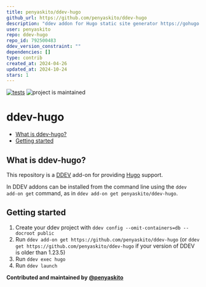 ```yaml
---
title: penyaskito/ddev-hugo
github_url: https://github.com/penyaskito/ddev-hugo
description: "ddev addon for Hugo static site generator https://gohugo.io https://ddev.com"
user: penyaskito
repo: ddev-hugo
repo_id: 792500483
ddev_version_constraint: ""
dependencies: []
type: contrib
created_at: 2024-04-26
updated_at: 2024-10-24
stars: 1
---
```


[![tests](https://github.com/penyaskito/ddev-hugo/actions/workflows/tests.yml/badge.svg)](https://github.com/ddev/ddev-hugo/actions/workflows/tests.yml) ![project is maintained](https://img.shields.io/maintenance/yes/2024.svg)

# ddev-hugo <!-- omit in toc -->

- [What is ddev-hugo?](#what-is-ddev-hugo)
- [Getting started](#getting-started)

## What is ddev-hugo?

This repository is a [DDEV](https://ddev.readthedocs.io) add-on for providing [Hugo](https://gohugo.io) support.

In DDEV addons can be installed from the command line using the `ddev add-on get` command, as in `ddev add-on get penyaskito/ddev-hugo`.

## Getting started

1. Create your ddev project with `ddev config --omit-containers=db --docroot public`
2. Run `ddev add-on get https://github.com/penyaskito/ddev-hugo` (or `ddev get https://github.com/penyaskito/ddev-hugo` if your version of DDEV is older than 1.23.5)
3. Run `ddev exec hugo`
4. Run `ddev launch`

**Contributed and maintained by [@penyaskito](https://github.com/penyaskito)**
